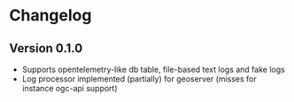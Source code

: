 
# Changelog

## Version 0.1.0

- Supports opentelemetry-like db table, file-based text logs and fake logs
- Log processor implemented (partially) for geoserver (misses for instance ogc-api support)
